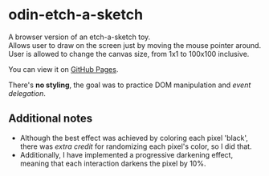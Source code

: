 # odin-etch-a-sketch
A browser version of an etch-a-sketch toy.<br>
Allows user to draw on the screen just by moving the mouse pointer around.<br>
User is allowed to change the canvas size, from 1x1 to 100x100 inclusive.

You can view it on [GitHub Pages](https://skorzany.github.io/odin-etch-a-sketch/).

There's **no styling**, the goal was to practice DOM manipulation and *event delegation*.

## Additional notes
 - Although the best effect was achieved by coloring each pixel 'black', there was *extra credit* for randomizing each pixel's color, so I did that.<br>
 - Additionally, I have implemented a progressive darkening effect, meaning that each interaction darkens the pixel by 10%.